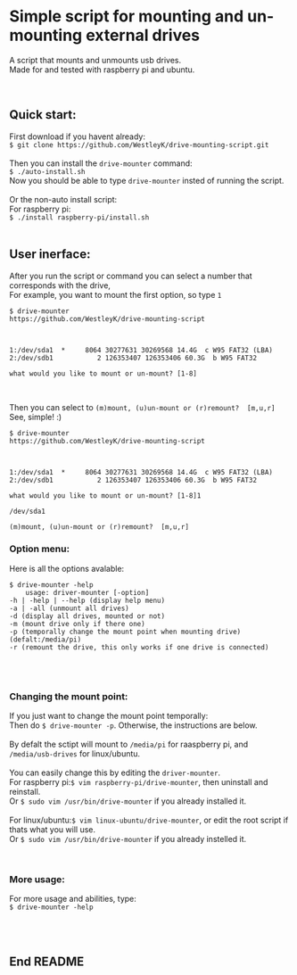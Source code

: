 
# Simple script for mounting and un-mounting external drives

A script that mounts and unmounts usb drives. <br>
Made for and tested with raspberry pi and ubuntu. <br>

<br>

## Quick start:

First download if you havent already: <br>
`$ git clone https://github.com/WestleyK/drive-mounting-script.git` <br>
<br>
Then you can install the `drive-mounter` command: <br>
`$ ./auto-install.sh` <br>
Now you should be able to type `drive-mounter` insted of running the script. <br>
<br>
Or the non-auto install script: <br>
For raspberry pi: <br>
`$ ./install raspberry-pi/install.sh` <br>
<br>

## User inerface:

After you run the script or command you can select a number that corresponds with the drive, <br>
For example, you want to mount the first option, so type `1` <br>
  
```
$ drive-mounter
https://github.com/WestleyK/drive-mounting-script



1:/dev/sda1  *     8064 30277631 30269568 14.4G  c W95 FAT32 (LBA)
2:/dev/sdb1           2 126353407 126353406 60.3G  b W95 FAT32

what would you like to mount or un-mount? [1-8]
```
<br>

Then you can select to `(m)mount, (u)un-mount or (r)remount?  [m,u,r]` <br>
See, simple! :)  

```
$ drive-mounter
https://github.com/WestleyK/drive-mounting-script



1:/dev/sda1  *     8064 30277631 30269568 14.4G  c W95 FAT32 (LBA)
2:/dev/sdb1           2 126353407 126353406 60.3G  b W95 FAT32

what would you like to mount or un-mount? [1-8]1

/dev/sda1

(m)mount, (u)un-mount or (r)remount?  [m,u,r]
```

### Option menu:

Here is all the options avalable:

```
$ drive-mounter -help
	usage: driver-mounter [-option]
-h | -help | --help (display help menu)
-a | -all (unmount all drives)
-d (display all drives, mounted or not)
-m (mount drive only if there one)
-p (temporally change the mount point when mounting drive) (defalt:/media/pi)
-r (remount the drive, this only works if one drive is connected)
```	

<br>
<br>

### Changing the mount point:

If you just want to change the mount point temporally: <br>
Then do `$ drive-mounter -p`. Otherwise, the instructions are below. <br>
<br>
By defalt the sctipt will mount to `/media/pi` for raaspberry pi, and `/media/usb-drives` for linux/ubuntu. <br>	
You can easily change this by editing the `driver-mounter`. <br>
For raspberry pi:`$ vim raspberry-pi/drive-mounter`, then uninstall and reinstall. <br>
Or `$ sudo vim /usr/bin/drive-mounter` if you already installed it. <br>
<br>
For linux/ubuntu:`$ vim linux-ubuntu/drive-mounter`, or edit the root script if thats what you will use. <br>
Or `$ sudo vim /usr/bin/drive-mounter` if you already instelled it. <br>

<br>


### More usage:

For more usage and abilities, type: <br>
`$ drive-mounter -help` <br>

<br>
<br>



## End README

<br>


